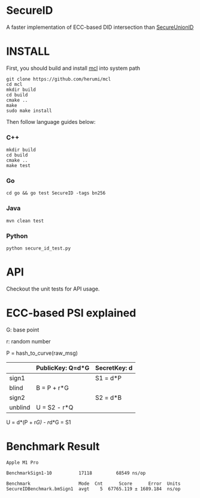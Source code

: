 # SecureID

A faster implementation of ECC-based DID intersection than [SecureUnionID](https://github.com/volcengine/SecureUnionID)

# INSTALL

First, you should build and install [mcl](https://github.com/herumi/mcl) into system path

```shell
git clone https://github.com/herumi/mcl
cd mcl
mkdir build
cd build
cmake ..
make
sudo make install
```

Then follow language guides below:

### C++

```shell
mkdir build
cd build
cmake ..
make test
```

### Go

```shell
cd go && go test SecureID -tags bn256
```

### Java

```shell
mvn clean test
```

### Python

```shell
python secure_id_test.py
```

# API

Checkout the unit tests for API usage.

# ECC-based PSI explained

G: base point

r: random number

P = hash_to_curve(raw_msg)

|         | PublicKey: Q=d*G | SecretKey: d |
|---------|------------------|--------------|
| sign1   |                  | S1 = d*P     |
| blind   | B = P + r*G      |              |
| sign2   |                  | S2 = d*B     |
| unblind | U = S2 - r*Q     |              |

U = d*(P + r*G) - r*d*G = S1

# Benchmark Result

```
Apple M1 Pro

BenchmarkSign1-10    	   17118	     68549 ns/op

Benchmark                  Mode  Cnt      Score      Error  Units
SecureIDBenchmark.bmSign1  avgt    5  67765.119 ± 1689.184  ns/op
```
